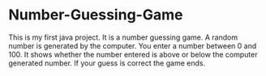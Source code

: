 # Number-Guessing-Game

This is my first java project. It is a number guessing game. A random number is generated by the computer. You enter a number between 0 and 100. It shows whether the number entered is above or below the computer generated number. If your guess is correct the game ends. 
